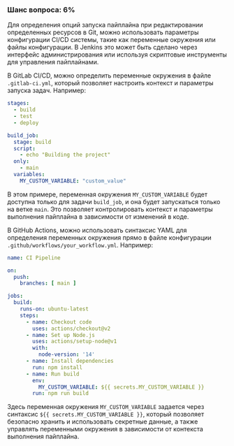 ### Шанс вопроса: 6%

Для определения опций запуска пайплайна при редактировании определенных ресурсов в Git, можно использовать параметры конфигурации CI/CD системы, такие как переменные окружения или файлы конфигурации. В Jenkins это может быть сделано через интерфейс администрирования или используя скриптовые инструменты для управления пайплайнами.

В GitLab CI/CD, можно определить переменные окружения в файле `.gitlab-ci.yml`, который позволяет настроить контекст и параметры запуска задач. Например:

```yaml
stages:
  - build
  - test
  - deploy

build_job:
  stage: build
  script:
    - echo "Building the project"
  only:
    - main
  variables:
    MY_CUSTOM_VARIABLE: "custom_value"
```

В этом примере, переменная окружения `MY_CUSTOM_VARIABLE` будет доступна только для задачи `build_job`, и она будет запускаться только на ветке `main`. Это позволяет контролировать контекст и параметры выполнения пайплайна в зависимости от изменений в коде.

В GitHub Actions, можно использовать синтаксис YAML для определения переменных окружения прямо в файле конфигурации `.github/workflows/your_workflow.yml`. Например:

```yaml
name: CI Pipeline

on:
  push:
    branches: [ main ]

jobs:
  build:
    runs-on: ubuntu-latest
    steps:
      - name: Checkout code
        uses: actions/checkout@v2
      - name: Set up Node.js
        uses: actions/setup-node@v1
        with:
          node-version: '14'
      - name: Install dependencies
        run: npm install
      - name: Run build
        env:
          MY_CUSTOM_VARIABLE: ${{ secrets.MY_CUSTOM_VARIABLE }}
        run: npm run build
```

Здесь переменная окружения `MY_CUSTOM_VARIABLE` задается через синтаксис `${{ secrets.MY_CUSTOM_VARIABLE }}`, который позволяет безопасно хранить и использовать секретные данные, а также управлять переменными окружения в зависимости от контекста выполнения пайплайна.